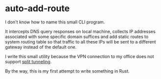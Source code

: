 # auto-add-route

I don't know how to name this small CLI program.

It intercepts DNS query responses on local machine, collects IP addresses associated with some specific domain suffices
and add static routes to system routing table so that traffic to all these IPs will be sent to a different gateway
instead of the default one.

I write this small utility because the VPN connection to my office does not
support [split tunneling](https://en.wikipedia.org/wiki/Split_tunneling).

By the way, this is my first attempt to write something in Rust.
